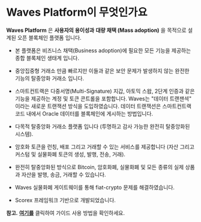# Waves Platform이 무엇인가요

**Waves Platform** 은 **사용자의 용이성과** **대량 채택 (Mass adoption)** 을 목적으로 설계된 오픈 블록체인 플랫폼 입니다.

* 본 플랫폼은 비즈니스 채택\(Business adoption\)에 필요한 모든 기능을 제공하는 종합 블록체인 생태계 입니다.
* 중앙집중형 거래소 만큼 빠르지만 이들과 같은 보안 문제가 발생하지 않는 완전한 기능의 탈중앙화 거래소 입니다.
* 스마트컨트랙은 다중서명\(Multi-Signature\) 지갑, 아토믹 스왑, 2단계 인증과 같은 기능을 제공하는 계정 및 토큰 콘트롤을 포함합니다. Waves는 "데이터 트랜잰셕" 이라는 새로운 트랜잭션 방식을 도입하였습니다. 데이터 트랜잭션은 스마트컨트랙 코드 내에서 Oracle 데이터를 블록체인에 게시하는 방법입니다.

* 다목적 탈중앙화 거래소 플랫폼 입니다 \(투명하고 감사 가능한 완전히 탈중앙화된 시스템\).
* 암호화 토큰을 런칭, 배포 그리고 거래할 수 있는 서비스를 제공합니다 \(자산 그리고 커스텀 및 실물화폐 토큰의 생성, 발행, 전송, 거래\).
* 완전히 탈중앙화된 방식으로 Bitcoin, 암호화폐, 실물화폐 및 모든 종류의 실제 상품과 자산을 발행, 송금, 거래할 수 있습니다.
* Waves 실물화폐 게이트웨이를 통해 fiat-crypto 문제를 해결하였습니다.
* Scorex 프레임워크 기반으로 개발되었습니다.

**참고.** [**여기를**](/overview/how-to-use-this-guide.md) 클릭하여 가이드 사용 방법을 확인하세요.
